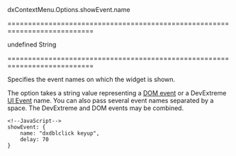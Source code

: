 <!--id-->dxContextMenu.Options.showEvent.name<!--/id-->
===========================================================================
<!--default-->undefined<!--/default-->
<!--type-->String<!--/type-->
===========================================================================

<!--shortDescription-->
Specifies the event names on which the widget is shown.
<!--/shortDescription-->

<!--fullDescription-->
The option takes a string value representing a <a href="https://en.wikipedia.org/wiki/DOM_events#HTML_events" target="_blank">DOM event</a> or a DevExtreme [UI Event](/Documentation/ApiReference/UI_Widgets/UI_Events/) name. You can also pass several event names separated by a space. The DevExtreme and DOM events may be combined.

    <!--JavaScript-->
    showEvent: {
        name: "dxdblclick keyup",
        delay: 70
    }


<!--/fullDescription-->